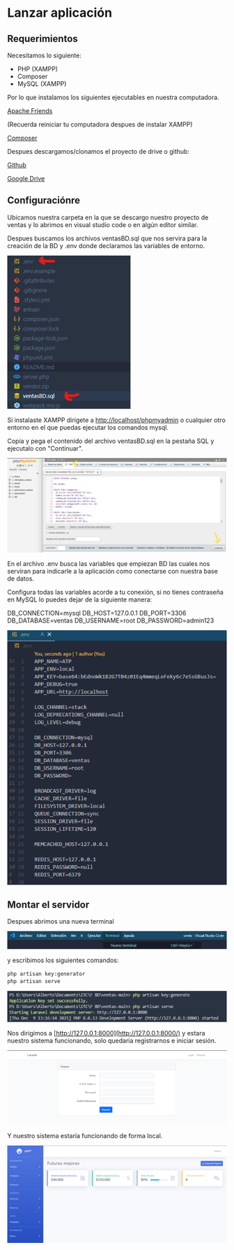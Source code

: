 # Lanzar aplicación

## Requerimientos

Necesitamos lo siguiente:

- PHP (XAMPP)
- Composer
- MySQL (XAMPP)

Por lo que instalamos los siguientes ejecutables en nuestra computadora.

[Apache Friends](https://www.apachefriends.org/es/index.html)

(Recuerda reiniciar tu computadora despues de instalar XAMPP)

[Composer](https://getcomposer.org/download/)

Despues descargamos/clonamos el proyecto de drive o github:

[Github](https://github.com/AlbertoValenciaMX/ventas)

[Google Drive](https://drive.google.com/drive/folders/1f0qWpcLXk8CsQShaBWZlhBA3-DqY2k1X?usp=sharing)

## Configuraciónre
Ubicamos nuestra carpeta en la que se descargo nuestro proyecto de ventas y lo abrimos en visual studio code o en algún editor similar.

Despues buscamos los archivos ventasBD.sql que nos servira para la creación de la BD y .env donde declaramos las variables de entorno.

![vsc - carpetas](resources/img/carpetas.png)

Si instalaste XAMPP dirigete a [http://localhost/phpmyadmin](http://localhost/phpmyadmin) o cualquier otro entorno en el que puedas ejecutar los comandos mysql.

Copia y pega el contenido del archivo ventasBD.sql en la pestaña SQL y ejecutalo con "Continuar".

![phpmyadmin](resources/img/phpmyadmin.png)

En el archivo .env busca las variables que empiezan BD las cuales nos serviran para indicarle a la aplicación como conectarse con nuestra base de datos.

Configura todas las variables acorde a tu conexión, si no tienes contraseña en MySQL lo puedes dejar de la siguiente manera:

DB_CONNECTION=mysql
DB_HOST=127.0.0.1
DB_PORT=3306
DB_DATABASE=ventas
DB_USERNAME=root
DB_PASSWORD=admin123

![variables bd](resources/img/variables.png)

## Montar el servidor

Despues abrimos una nueva terminal

![Terminal](resources/img/terminal.png)

y escribimos los siguientes comandos:

```bash
php artisan key:generator
php artisan serve
```

![salida](resources/img/salida.png)

Nos dirigimos a [http://127.0.0.1:8000](http://127.0.0.1:8000/) y estara nuestro sistema funcionando, solo quedaria registrarnos e iniciar sesión.

![login](resources/img/login.png)

Y nuestro sistema estaría funcionando de forma local.

![sistema](resources/img/programa.png)
